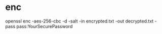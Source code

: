 # enc
openssl enc -aes-256-cbc -d -salt -in encrypted.txt -out decrypted.txt -pass pass:YourSecurePassword
